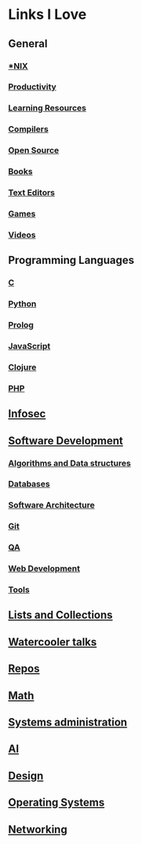 # Links I Love


## General

### [*NIX](include/NIX.md)
### [Productivity](include/PRODUCTIVITY.md)
### [Learning Resources](include/LEARNING_RESOURCES.md)
### [Compilers](include/COMPILERS.md)
### [Open Source](include/OPEN_SOURCE.md)
### [Books](include/BOOKS.md)
### [Text Editors](include/TEXT_EDITORS.md)
### [Games](include/GAMES.md)
### [Videos](include/VIDEOS.md)


## Programming Languages

### [C](include/C.md)
### [Python](include/PYTHON.md)
### [Prolog](include/PROLOG.md)
### [JavaScript](include/JAVASCRIPT.md)
### [Clojure](include/CLOJURE.md)
### [PHP](include/PHP.md)

## [Infosec](include/INFOSEC.md)

## [Software Development](include/SOFTWARE_DEVELOPMENT.md)

### [Algorithms and Data structures](include/ALGORITHMS_AND_DATA_STRUCTURES.md)
### [Databases](include/DATABASES.md)
### [Software Architecture](include/SOFTWARE_ARCHITECTURE.md)
### [Git](include/GIT.md)
### [QA](include/QA.md)
### [Web Development](include/WEB_DEVELOPMENT.md)
### [Tools](include/TOOLS.md)

## [Lists and Collections](include/LISTS_AND_COLLECTIONS.md)
## [Watercooler talks](include/WATERCOOLER_TALK.md)
## [Repos](include/REPOS.md)
## [Math](include/MATH.md)

## [Systems administration](include/SYSADMIN.md)
## [AI](include/AI.md)
## [Design](include/DESIGN.md)
## [Operating Systems](include/OS.md)
## [Networking](include/NETWORKING.md)
